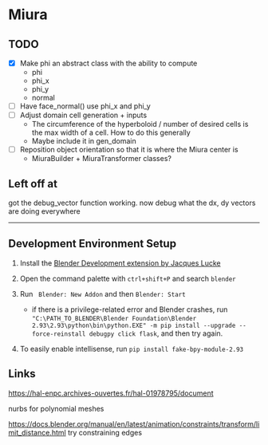 # Miura

## TODO

-   [x] Make phi an abstract class with the ability to compute
    -   phi
    -   phi_x
    -   phi_y
    -   normal
-   [ ] Have face_normal() use phi_x and phi_y
-   [ ] Adjust domain cell generation + inputs
    -   The circumference of the hyperboloid / number of desired cells is the max width of a cell. How to do this generally
    -   Maybe include it in gen_domain
-   [ ] Reposition object orientation so that it is where the Miura center is
    -   MiuraBuilder + MiuraTransformer classes?

## Left off at

got the debug_vector function working. now debug what the dx, dy vectors are doing everywhere

---

## Development Environment Setup

1. Install the [Blender Development extension by Jacques Lucke](https://marketplace.visualstudio.com/items?itemName=JacquesLucke.blender-development)

2. Open the command palette with `ctrl+shift+P` and search `blender`

3. Run ` Blender: New Addon` and then `Blender: Start`

    - if there is a privilege-related error and Blender crashes, run
      `"C:\PATH_TO_BLENDER\Blender Foundation\Blender 2.93\2.93\python\bin\python.EXE" -m pip install --upgrade --force-reinstall debugpy click flask`, and then try again.

4. To easily enable intellisense, run `pip install fake-bpy-module-2.93`

## Links

https://hal-enpc.archives-ouvertes.fr/hal-01978795/document

nurbs for polynomial meshes

https://docs.blender.org/manual/en/latest/animation/constraints/transform/limit_distance.html
try constraining edges
